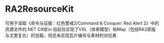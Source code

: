 # RA2ResourceKit
可用于读取《命令与征服：红色警戒2/Command & Conquer: Red Alert 2》中的资源文件的.NET C#库\n
目前仅实现了VXL（体素模型）和Map（包括RA2原版与尤里复仇）的加载，但还未实现瓦片编号与素材的对应表

